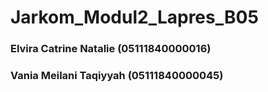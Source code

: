 # Jarkom_Modul2_Lapres_B05

### Elvira Catrine Natalie (05111840000016)
### Vania Meilani Taqiyyah (05111840000045)
